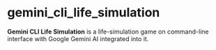 # gemini_cli_life_simulation

**Gemini CLI Life Simulation** is a life-simulation game on command-line interface with Google 
Gemini AI integrated into it.
